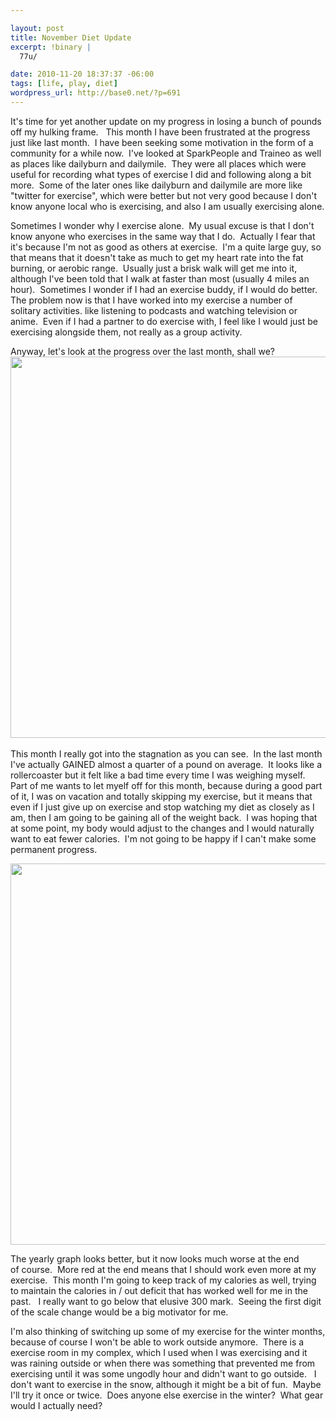 ```yaml
--- 

layout: post
title: November Diet Update
excerpt: !binary |
  77u/

date: 2010-11-20 18:37:37 -06:00
tags: [life, play, diet]
wordpress_url: http://base0.net/?p=691
---
```

It's time for yet another update on my progress in losing a bunch of pounds off my hulking frame.   This month I have been frustrated at the progress just like last month.  I have been seeking some motivation in the form of a community for a while now.  I've looked at SparkPeople and Traineo as well as places like dailyburn and dailymile.  They were all places which were useful for recording what types of exercise I did and following along a bit more.  Some of the later ones like dailyburn and dailymile are more like "twitter for exercise", which were better but not very good because I don't know anyone local who is exercising, and also I am usually exercising alone.

Sometimes I wonder why I exercise alone.  My usual excuse is that I don't know anyone who exercises in the same way that I do.  Actually I fear that it's because I'm not as good as others at exercise.  I'm a quite large guy, so that means that it doesn't take as much to get my heart rate into the fat burning, or aerobic range.  Usually just a brisk walk will get me into it, although I've been told that I walk at faster than most (usually 4 miles an hour).  Sometimes I wonder if I had an exercise buddy, if I would do better.   The problem now is that I have worked into my exercise a number of solitary activities. like listening to podcasts and watching television or anime.  Even if I had a partner to do exercise with, I feel like I would just be exercising alongside them, not really as a group activity.

Anyway, let's look at the progress over the last month, shall we?
<a href="http://base0.net/wp-content/uploads/2010/11/30d-nov15.png"><img class="alignnone size-full wp-image-692" title="30 Days Exercise Progress - November 15" src="http://base0.net/wp-content/uploads/2010/11/30d-nov15.png" alt="" width="610" /></a>﻿

This month I really got into the stagnation as you can see.  In the last month I've actually GAINED almost a quarter of a pound on average.  It looks like a rollercoaster but it felt like a bad time every time I was weighing myself.   Part of me wants to let myelf off for this month, because during a good part of it, I was on vacation and totally skipping my exercise, but it means that even if I just give up on exercise and stop watching my diet as closely as I am, then I am going to be gaining all of the weight back.  I was hoping that at some point, my body would adjust to the changes and I would naturally want to eat fewer calories.  I'm not going to be happy if I can't make some permanent progress.

<a href="http://base0.net/wp-content/uploads/2010/11/ytd-nov15.png"><img class="alignnone size-full wp-image-693" title="Diet Year to Date - November 15" src="http://base0.net/wp-content/uploads/2010/11/ytd-nov15.png" alt="" width="610" /></a>

<a href="http://base0.net/wp-content/uploads/2010/11/ytd-nov15.png"></a>The yearly graph looks better, but it now looks much worse at the end of course.  More red at the end means that I should work even more at my exercise.  This month I'm going to keep track of my calories as well, trying to maintain the calories in / out deficit that has worked well for me in the past.   I really want to go below that elusive 300 mark.  Seeing the first digit of the scale change would be a big motivator for me.

I'm also thinking of switching up some of my exercise for the winter months, because of course I won't be able to work outside anymore.  There is a exercise room in my complex, which I used when I was exercising and it was raining outside or when there was something that prevented me from exercising until it was some ungodly hour and didn't want to go outside.   I don't want to exercise in the snow, although it might be a bit of fun.  Maybe I'll try it once or twice.  Does anyone else exercise in the winter?  What gear would I actually need?
